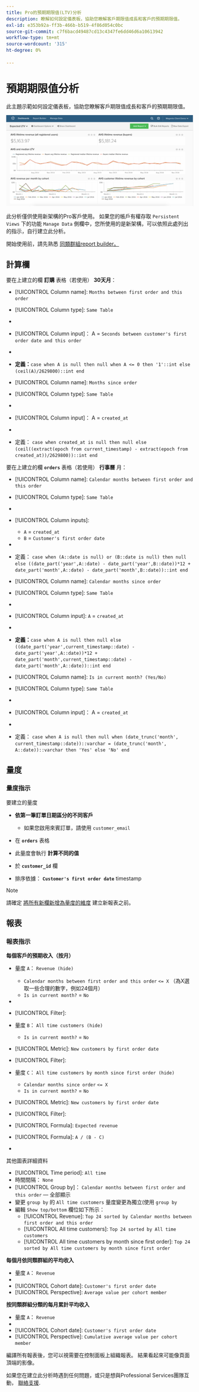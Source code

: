 ```yaml
---
title: Pro的預期期限值(LTV)分析
description: 瞭解如何設定儀表板，協助您瞭解客戶期限值成長和客戶的預期期限值。
exl-id: e353b92a-ff3b-466b-b519-4f86d054c0bc
source-git-commit: c7f6bacd49487cd13c4347fe6dd46d6a10613942
workflow-type: tm+mt
source-wordcount: '315'
ht-degree: 0%

---
```


# 預期期限值分析

此主題示範如何設定儀表板，協助您瞭解客戶期限值成長和客戶的預期期限值。

![](../../assets/exp-lifetim-value-anyalysis.png)

此分析僅供使用新架構的Pro客戶使用。 如果您的帳戶有權存取 `Persistent Views` 下的功能 `Manage Data` 側欄中，您所使用的是新架構，可以依照此處列出的指示，自行建立此分析。

開始使用前，請先熟悉 [同類群組report builder。](../dev-reports/cohort-rpt-bldr.md)

## 計算欄

要在上建立的欄 **訂購** 表格（若使用） **30天月**：

* [!UICONTROL Column name]: `Months between first order and this order`
* [!UICONTROL Column type]: `Same Table`
* 
   [!UICONTROL Column equation]: `CALCULATION`
* [!UICONTROL Column input]： A = `Seconds between customer's first order date and this order`
* 
   [!UICONTROL Datatype]: `Integer`
* **定義：**`case when A is null then null when A <= 0 then '1'::int else (ceil(A)/2629800)::int end`

* [!UICONTROL Column name]: `Months since order`
* [!UICONTROL Column type]: `Same Table`
* 
   [!UICONTROL Column equation]: `CALCULATION`
* [!UICONTROL Column input]： A = `created_at`
* 
   [!UICONTROL Datatype]: `Integer`
* 定義： `case when created_at is null then null else (ceil((extract(epoch from current_timestamp) - extract(epoch from created_at))/2629800))::int end`

要在上建立的欄 **`orders`** 表格（若使用） **行事曆** 月：

* [!UICONTROL Column name]: `Calendar months between first order and this order`
* [!UICONTROL Column type]: `Same Table`
* 
   [!UICONTROL Column equation]: `CALCULATION`
* [!UICONTROL Column inputs]:
   * `A` = `created_at`
   * `B` = `Customer's first order date`

* 
   [!UICONTROL Datatype]: `Integer`
* 定義： `case when (A::date is null) or (B::date is null) then null else ((date_part('year',A::date) - date_part('year',B::date))*12 + date_part('month',A::date) - date_part('month',B::date))::int end`

* [!UICONTROL Column name]: `Calendar months since order`
* [!UICONTROL Column type]: `Same Table`
* 
   [!UICONTROL Column equation]: `CALCULATION`
* [!UICONTROL Column input]: `A` = `created_at`
* 
   [!UICONTROL Datatype]: `Integer`
* **定義：**`case when A is null then null else ((date_part('year',current_timestamp::date) - date_part('year',A::date))*12 + date_part('month',current_timestamp::date) - date_part('month',A::date))::int end`

* [!UICONTROL Column name]: `Is in current month? (Yes/No)`
* [!UICONTROL Column type]: `Same Table`
* 
   [!UICONTROL Column equation]: `CALCULATION`
* [!UICONTROL Column input]： A = `created_at`
* 
   [!UICONTROL Datatype]: `String`
* 定義： `case when A is null then null when (date_trunc('month', current_timestamp::date))::varchar = (date_trunc('month', A::date))::varchar then 'Yes' else 'No' end`

## 量度

### 量度指示

要建立的量度

* **依第一筆訂單日期區分的不同客戶**
   * 如果您啟用來賓訂單，請使用 `customer_email`

* 在 **`orders`** 表格
* 此量度會執行 **計算不同的值**
* 於 **`customer_id`** 欄
* 排序依據： **`Customer's first order date`** timestamp

>[!NOTE]
>
>請確定 [將所有新欄新增為量度的維度](../../data-analyst/data-warehouse-mgr/manage-data-dimensions-metrics.md) 建立新報表之前。

## 報表

### 報表指示

**每個客戶的預期收入（按月）**

* 量度 `A`： `Revenue (hide)`
   * `Calendar months between first order and this order` `<= X` （為X選取一些合理的數字，例如24個月）
   * `Is in current month?` = `No`

* 
   [！UICONTROL公制]: `Revenue`
* [!UICONTROL Filter]:

* 量度 `B`： `All time customers (hide)`
   * `Is in current month?` = `No`

* [!UICONTROL Metric]: `New customers by first order date`
* [!UICONTROL Filter]:

* 量度 `C`： `All time customers by month since first order (hide)`
   * `Calendar months since order` `<= X`
   * `Is in current month?` = `No`

* [!UICONTROL Metric]: `New customers by first order date`
* [!UICONTROL Filter]:

* [!UICONTROL Formula]: `Expected revenue`
* [!UICONTROL Formula]: `A / (B - C)`
* 

   [!UICONTROL Format]: `Currency`

其他圖表詳細資料

* [!UICONTROL Time period]: `All time`
* 時間間隔： `None`
* [!UICONTROL Group by]： `Calendar months between first order and this order`  — 全部顯示
* 變更 `group by` 的 `All time customers` 量度變更為獨立(使用 `group by`
* 編輯 `Show top/bottom` 欄位如下所示：
   * [!UICONTROL Revenue]: `Top 24 sorted by Calendar months between first order and this order`
   * [!UICONTROL All time customers]: `Top 24 sorted by All time customers`
   * [!UICONTROL All time customers by month since first order]: `Top 24 sorted by All time customers by month since first order`

**每個月依同類群組的平均收入**

* 量度 `A`： `Revenue`
* 
   [!UICONTROL Metric view]: `Cohort`
* [!UICONTROL Cohort date]: `Customer's first order date`
* [!UICONTROL Perspective]: `Average value per cohort member`

**按同類群組分類的每月累計平均收入**

* 量度 `A`： `Revenue`
* 
   [!UICONTROL Metric view]: `Cohort`
* [!UICONTROL Cohort date]: `Customer's first order date`
* [!UICONTROL Perspective]: `Cumulative average value per cohort member`

編譯所有報表後，您可以視需要在控制面板上組織報表。 結果看起來可能像頁面頂端的影像。

如果您在建立此分析時遇到任何問題，或只是想與Professional Services團隊互動， [聯絡支援](https://experienceleague.adobe.com/docs/commerce-knowledge-base/kb/troubleshooting/miscellaneous/mbi-service-policies.html).
